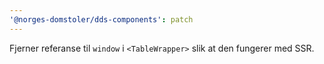 ```yaml
---
'@norges-domstoler/dds-components': patch
---
```


Fjerner referanse til `window` i `<TableWrapper>` slik at den fungerer med SSR.
